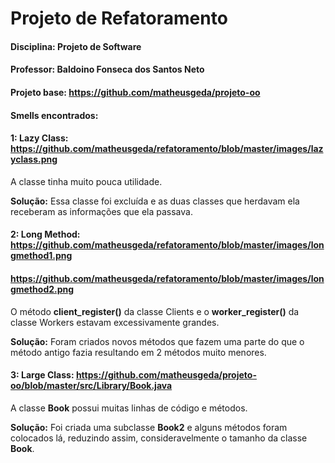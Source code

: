# Projeto de Refatoramento

#### Disciplina: Projeto de Software

#### Professor: Baldoino Fonseca dos Santos Neto

#### Projeto base: https://github.com/matheusgeda/projeto-oo

#### Smells encontrados:

#### 1: Lazy Class: https://github.com/matheusgeda/refatoramento/blob/master/images/lazyclass.png
A classe tinha muito pouca utilidade.

**Solução:** Essa classe foi excluída e as duas classes que herdavam ela receberam as informações que ela passava.

#### 2: Long Method: https://github.com/matheusgeda/refatoramento/blob/master/images/longmethod1.png
####                 https://github.com/matheusgeda/refatoramento/blob/master/images/longmethod2.png
O método **client_register()** da classe Clients e o **worker_register()** da classe Workers estavam excessivamente grandes.

**Solução:** Foram criados novos métodos que fazem uma parte do que o método antigo fazia resultando em 2 métodos muito menores.

#### 3: Large Class: https://github.com/matheusgeda/projeto-oo/blob/master/src/Library/Book.java
A classe **Book** possui muitas linhas de código e métodos.

**Solução:** Foi criada uma subclasse **Book2** e alguns métodos foram colocados lá, reduzindo assim, consideravelmente o tamanho da classe **Book**.
